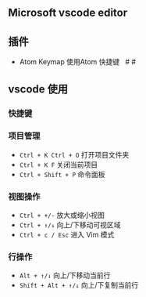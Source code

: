 ## Microsoft vscode editor
## 插件
- Atom Keymap 使用Atom 快捷键
 
# #
## vscode 使用
### 快捷键

### 项目管理
- `Ctrl + K Ctrl + O` 打开项目文件夹
- `Ctrl + K F` 关闭当前项目
- `Ctrl + Shift + P` 命令面板
### 视图操作
- `Ctrl + +/-` 放大或缩小视图
- `Ctrl + ↑/↓` 向上/下移动可视区域
- `Ctrl + c / Esc` 进入 Vim 模式
### 行操作
- `Alt + ↑/↓` 向上/下移动当前行
- `Shift + Alt + ↑/↓` 向上/下复制当前行
